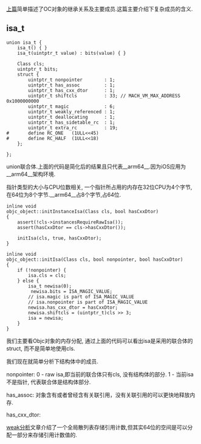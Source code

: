 [上篇](https://github.com/HighmoreJx/Blog/blob/master/articles/%E9%9D%A2%E8%AF%95%E5%B0%8F%E9%A2%98/OC%E5%AF%B9%E8%B1%A1%E5%8F%8A%E8%BF%90%E8%A1%8C%E6%97%B6%20-%20%E4%B8%8A%E7%AF%87.md)简单描述了OC对象的继承关系及主要成员.这篇主要介绍下复杂成员的含义.  


## isa_t

```
union isa_t {
    isa_t() { }
    isa_t(uintptr_t value) : bits(value) { }

    Class cls;
    uintptr_t bits;
    struct {
        uintptr_t nonpointer        : 1;
        uintptr_t has_assoc         : 1;
        uintptr_t has_cxx_dtor      : 1;
        uintptr_t shiftcls          : 33; // MACH_VM_MAX_ADDRESS 0x1000000000
        uintptr_t magic             : 6;
        uintptr_t weakly_referenced : 1;
        uintptr_t deallocating      : 1;
        uintptr_t has_sidetable_rc  : 1;
        uintptr_t extra_rc          : 19;
#       define RC_ONE   (1ULL<<45)
#       define RC_HALF  (1ULL<<18)
    };

};
```
union联合体.上面的代码是简化后的结果且只代表__arm64__.因为iOS应用为__arm64__架构环境. 

指针类型的大小与CPU位数相关, 一个指针所占用的内存在32位CPU为4个字节, 在64位为8个字节.__arm64__占8个字节,占64位.  

```
inline void 
objc_object::initInstanceIsa(Class cls, bool hasCxxDtor)
{
    assert(!cls->instancesRequireRawIsa());
    assert(hasCxxDtor == cls->hasCxxDtor());

    initIsa(cls, true, hasCxxDtor);
}

inline void 
objc_object::initIsa(Class cls, bool nonpointer, bool hasCxxDtor) 
{ 
    if (!nonpointer) {
        isa.cls = cls;
    } else {
        isa_t newisa(0);
         newisa.bits = ISA_MAGIC_VALUE;
        // isa.magic is part of ISA_MAGIC_VALUE
        // isa.nonpointer is part of ISA_MAGIC_VALUE
        newisa.has_cxx_dtor = hasCxxDtor;
        newisa.shiftcls = (uintptr_t)cls >> 3;
        isa = newisa;
    }
}
```

我们主要看Objc对象的内存分配, 通过上面的代码可以看出isa是采用的联合体的struct, 而不是简单地使用cls.  

我们现在就简单分析下结构体中的成员.  

nonpointer: 0 - raw isa,即当前的联合体只有cls, 没有结构体的部分. 1 - 当前isa不是指针, 代表联合体是结构体部分.  

has_assoc: 对象含有或者曾经含有关联引用，没有关联引用的可以更快地释放内存.  

has_cxx_dtor: 










[weak分析](https://github.com/HighmoreJx/Blog/blob/master/articles/%E9%9D%A2%E8%AF%95%E5%B0%8F%E9%A2%98/Objective-C%E5%B1%9E%E6%80%A7%E4%B9%8BWeak.md)文章介绍了一个全局散列表存储引用计数,但其实64位的空间是可以分配一部分来存储引用计数值的. 
